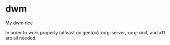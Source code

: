 # dwm
My dwm rice

In order to work properly (atleast on gentoo) xorg-server, xorg-xinit, and x11 are all needed.

